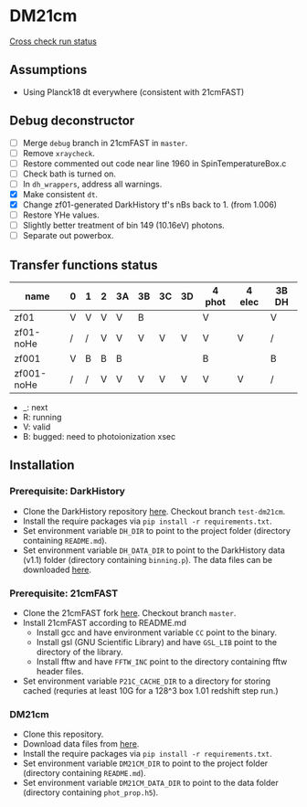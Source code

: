 # DM21cm

[Cross check run status](cross_check/xc_status.md)

## Assumptions
 - Using Planck18 dt everywhere (consistent with 21cmFAST)

## Debug deconstructor
 - [ ] Merge `debug` branch in 21cmFAST in `master`.
 - [ ] Remove `xraycheck`.
 - [ ] Restore commented out code near line 1960 in SpinTemperatureBox.c
 - [ ] Check bath is turned on.
 - [ ] In `dh_wrappers`, address all warnings.
 - [X] Make consistent `dt`.
 - [X] Change zf01-generated DarkHistory tf's nBs back to 1. (from 1.006)
 - [ ] Restore YHe values.
 - [ ] Slightly better treatment of bin 149 (10.16eV) photons.
 - [ ] Separate out powerbox.

## Transfer functions status
| name          | 0 | 1 | 2 | 3A | 3B | 3C | 3D | 4 phot | 4 elec | 3B DH |
|---------------|---|---|---|----|----|----|----|--------|--------|-------|
| zf01          | V | V | V | V  | B  |    |    |   V    |        |   V   |
| zf01-noHe     | / | / | V | V  | V  | V  | V  |   V    |   V    |   /   |
| zf001         | V | B | B | B  |    |    |    |   B    |        |   B   |
| zf001-noHe    | / | / | V | V  | V  | V  | V  |   V    |   V    |   /   |

- _: next
- R: running
- V: valid
- B: bugged: need to photoionization xsec


## Installation

### Prerequisite: DarkHistory
- Clone the DarkHistory repository [here](https://github.com/hongwanliu/DarkHistory/tree/test-dm21cm). Checkout branch `test-dm21cm`.
- Install the require packages via `pip install -r requirements.txt`.
- Set environment variable `DH_DIR` to point to the project folder (directory containing `README.md`).
- Set environment variable `DH_DATA_DIR` to point to the DarkHistory data (v1.1) folder (directory containing `binning.p`). The data files can be downloaded [here](https://zenodo.org/records/6819310).

### Prerequisite: 21cmFAST
- Clone the 21cmFAST fork [here](https://github.com/joshwfoster/21cmFAST). Checkout branch `master`.
- Install 21cmFAST according to README.md
  - Install gcc and have environment variable `CC` point to the binary.
  - Install gsl (GNU Scientific Library) and have `GSL_LIB` point to the directory of the library.
  - Install fftw and have `FFTW_INC` point to the directory containing fftw header files.
- Set environment variable `P21C_CACHE_DIR` to a directory for storing cached (requries at least 10G for a 128^3 box 1.01 redshift step run.)

### DM21cm
- Clone this repository.
- Download data files from [here]().
- Install the require packages via `pip install -r requirements.txt`.
- Set environment variable `DM21CM_DIR` to point to the project folder (directory containing `README.md`).
- Set environment variable `DM21CM_DATA_DIR` to point to the data folder (directory containing `phot_prop.h5`).